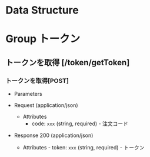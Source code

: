 # Data Structure

# Group トークン

## トークンを取得 [/token/getToken]

### トークンを取得[POST]

-   Parameters


-   Request (application/json)

    -   Attributes
        -   code: `xxx` (string, required) - 注文コード

-   Response 200 (application/json)
    -   Attributes
            -   token: `xxx` (string, required) - トークン

<!-- include(../../../response/400.md) -->
